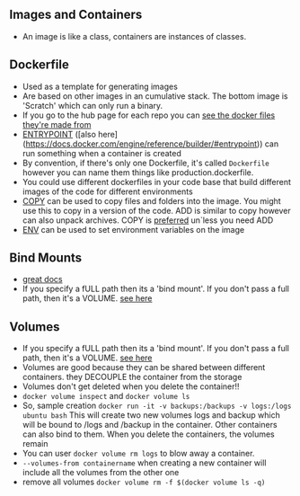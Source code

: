 ## Images and Containers
- An image is like a class, containers are instances of classes.

## Dockerfile
- Used as a template for generating images
- Are based on other images in an cumulative stack. The bottom image is 'Scratch' which can only run a binary.  
- If you go to the hub page for each repo you can [see the docker files they're made from](https://hub.docker.com/r/microsoft/dotnet/~/dockerfile/)
- [ENTRYPOINT](https://stackoverflow.com/a/28523123/494635) ([also here] (https://docs.docker.com/engine/reference/builder/#entrypoint)) can run something when a container is created  
- By convention, if there's only one Dockerfile, it's called ```Dockerfile``` however you can name them things like production.dockerfile. 
- You could use different dockerfiles in your code base that build different images of the code for different environments
- [COPY](https://docs.docker.com/engine/reference/builder/#copy) can be used to copy files and folders into the image. You might use this to copy in a version of the code. ADD is similar to copy however can also unpack archives. COPY is [preferred](https://stackoverflow.com/a/24958548/494635) un`less you need ADD
- [ENV](https://docs.docker.com/engine/reference/builder/#env) can be used to set environment variables on the image

## Bind Mounts
- [great docs](https://docs.docker.com/engine/admin/volumes/bind-mounts/)
- If you specify a fULL path then its a 'bind mount'. If you don't pass a full path, then it's a VOLUME. [see here](https://youtu.be/pOGVngLsaX4?t=12m33s)
## Volumes
- If you specify a fULL path then its a 'bind mount'. If you don't pass a full path, then it's a VOLUME. [see here](https://youtu.be/pOGVngLsaX4?t=12m33s)
- Volumes are good because they can be shared between different containers. they DECOUPLE the container from the storage
- Volumes don't get deleted when you delete the container!!
- ```docker volume inspect``` and ```docker volume ls```
- So, sample creation ```docker run -it -v backups:/backups -v logs:/logs ubuntu bash``` This will create two new volumes logs and backup which will be bound to /logs and /backup in the container. Other containers can also bind to them. When you delete the containers, the volumes remain
- You can user ```docker volume rm logs``` to blow away a container.
- ```--volumes-from containername``` when creating a new container will include all the volumes from the other one
- remove all volumes ```docker volume rm -f $(docker volume ls -q)```


